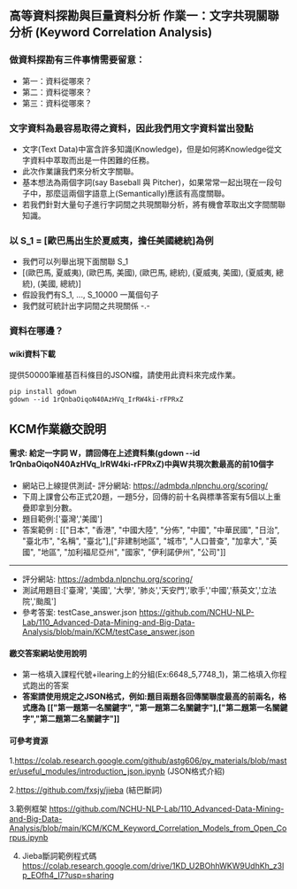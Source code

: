 ## 高等資料探勘與巨量資料分析 作業一：文字共現關聯分析 (Keyword Correlation Analysis)
### 做資料探勘有三件事情需要留意：
- 第一：資料從哪來？
- 第二：資料從哪來？
- 第三：資料從哪來？

### 文字資料為最容易取得之資料，因此我們用文字資料當出發點
- 文字(Text Data)中富含許多知識(Knowledge)，但是如何將Knowledge從文字資料中萃取而出是一件困難的任務。
- 此次作業讓我們來分析文字關聯。
- 基本想法為兩個字詞(say Baseball 與 Pitcher)，如果常常一起出現在一段句子中，那麼這兩個字語意上(Semantically)應該有高度關聯。
- 若我們針對大量句子進行字詞間之共現關聯分析，將有機會萃取出文字間關聯知識。

### 以 S_1 = [歐巴馬出生於夏威夷，擔任美國總統]為例
- 我們可以列舉出現下面關聯 S_1
- [(歐巴馬, 夏威夷), (歐巴馬, 美國), (歐巴馬, 總統), (夏威夷, 美國), (夏威夷, 總統), (美國, 總統)]
- 假設我們有S_1, ..., S_10000 一萬個句子 
- 我們就可統計出字詞間之共現關係 -.-

### 資料在哪邊？
#### wiki資料下載
提供50000筆維基百科條目的JSON檔，請使用此資料來完成作業。

```
pip install gdown
gdown --id 1rQnbaOiqoN40AzHVq_IrRW4ki-rFPRxZ
```


## KCM作業繳交說明

#### 需求: 給定一字詞 W，請回傳在上述資料集(gdown --id 1rQnbaOiqoN40AzHVq_IrRW4ki-rFPRxZ)中與W共現次數最高的前10個字
- 網站已上線提供測試- 評分網站: <https://admbda.nlpnchu.org/scoring/>
- 下周上課會公布正式20題，一題5分，回傳的前十名與標準答案有5個以上重疊即拿到分數。
- 題目範例:['臺灣','美國']
- 答案範例 : [["日本", "香港", "中國大陸", "分佈", "中國", "中華民國", "日治", "臺北市", "名稱", 
"臺北"],["非建制地區", "城市", "人口普查", "加拿大", "英國", "地區", "加利福尼亞州", "國家", "伊利諾伊州", "公司"]]

---

- 評分網站: <https://admbda.nlpnchu.org/scoring/>
- 測試用題目:['臺灣', '美國', '大學', '肺炎','天安門','歌手','中國','蔡英文','立法院','颱風']
- 參考答案: testCase_answer.json <https://github.com/NCHU-NLP-Lab/110_Advanced-Data-Mining-and-Big-Data-Analysis/blob/main/KCM/testCase_answer.json>

#### 繳交答案網站使用說明
- 第一格填入課程代號+ilearing上的分組(Ex:6648_5,7748_1)，第二格填入你程式跑出的答案
- **答案請使用規定之JSON格式，例如:題目兩題各回傳關聯度最高的前兩名，格式應為 [["第一題第一名關鍵字", "第一題第二名關鍵字"],["第二題第一名關鍵字","第二題第二名關鍵字"]]**



#### 可參考資源
1.https://colab.research.google.com/github/astg606/py_materials/blob/master/useful_modules/introduction_json.ipynb (JSON格式介紹)

2.https://github.com/fxsjy/jieba (結巴斷詞)

3.範例框架 https://github.com/NCHU-NLP-Lab/110_Advanced-Data-Mining-and-Big-Data-Analysis/blob/main/KCM/KCM_Keyword_Correlation_Models_from_Open_Corpus.ipynb

4. Jieba斷詞範例程式碼 https://colab.research.google.com/drive/1KD_U2BOhhWKW9UdhKh_z3lp_EOfh4_I7?usp=sharing 

